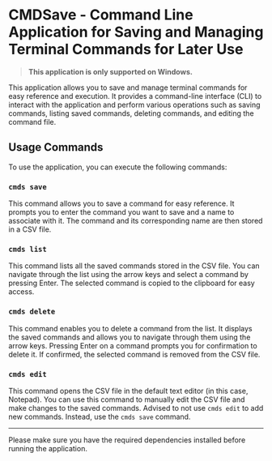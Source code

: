 # CMDSave - Command Line Application for Saving and Managing Terminal Commands for Later Use

> **This application is only supported on Windows.**

This application allows you to save and manage terminal commands for easy reference and execution. It provides a command-line interface (CLI) to interact with the application and perform various operations such as saving commands, listing saved commands, deleting commands, and editing the command file.

## Usage Commands

To use the application, you can execute the following commands:

### `cmds save`

This command allows you to save a command for easy reference. It prompts you to enter the command you want to save and a name to associate with it. The command and its corresponding name are then stored in a CSV file.

### `cmds list`

This command lists all the saved commands stored in the CSV file. You can navigate through the list using the arrow keys and select a command by pressing Enter. The selected command is copied to the clipboard for easy access.

### `cmds delete`

This command enables you to delete a command from the list. It displays the saved commands and allows you to navigate through them using the arrow keys. Pressing Enter on a command prompts you for confirmation to delete it. If confirmed, the selected command is removed from the CSV file.

### `cmds edit`

This command opens the CSV file in the default text editor (in this case, Notepad). You can use this command to manually edit the CSV file and make changes to the saved commands. Advised to not use `cmds edit` to add new commands. Instead, use the `cmds save` command.

---

Please make sure you have the required dependencies installed before running the application.
